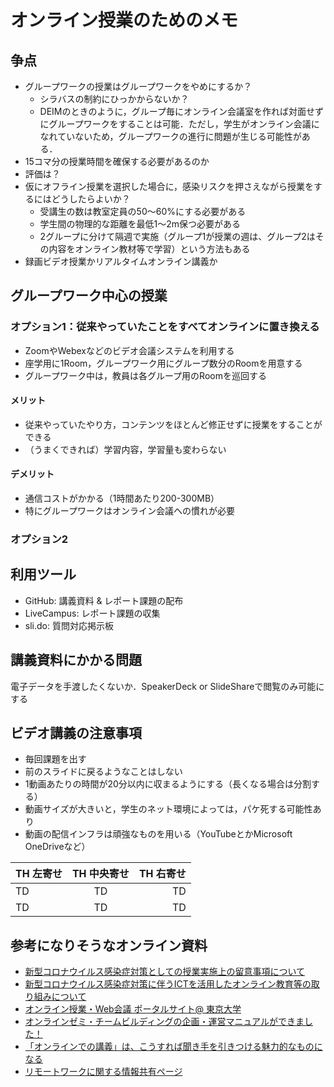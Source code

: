 # オンライン授業のためのメモ
## 争点
* グループワークの授業はグループワークをやめにするか？
  * シラバスの制約にひっかからないか？
  * DEIMのときのように，グループ毎にオンライン会議室を作れば対面せずにグループワークをすることは可能．ただし，学生がオンライン会議になれていないため，グループワークの進行に問題が生じる可能性がある．
* 15コマ分の授業時間を確保する必要があるのか
* 評価は？
* 仮にオフライン授業を選択した場合に，感染リスクを押さえながら授業をするにはどうしたらよいか？
  * 受講生の数は教室定員の50～60%にする必要がある
  * 学生間の物理的な距離を最低1〜2m保つ必要がある
  * 2グループに分けて隔週で実施（グループ1が授業の週は、グループ2はその内容をオンライン教材等で学習）という方法もある
* 録画ビデオ授業かリアルタイムオンライン講義か

## グループワーク中心の授業
### オプション1：従来やっていたことをすべてオンラインに置き換える
* ZoomやWebexなどのビデオ会議システムを利用する
* 座学用に1Room，グループワーク用にグループ数分のRoomを用意する
* グループワーク中は，教員は各グループ用のRoomを巡回する

#### メリット
* 従来やっていたやり方，コンテンツをほとんど修正せずに授業をすることができる
* （うまくできれば）学習内容，学習量も変わらない

#### デメリット
* 通信コストがかかる（1時間あたり200-300MB）
* 特にグループワークはオンライン会議ヘの慣れが必要

### オプション2

## 利用ツール
* GitHub: 講義資料 & レポート課題の配布
* LiveCampus: レポート課題の収集
* sli.do: 質問対応掲示板


## 講義資料にかかる問題
電子データを手渡したくないか．SpeakerDeck or SlideShareで閲覧のみ可能にする


## ビデオ講義の注意事項
* 毎回課題を出す
* 前のスライドに戻るようなことはしない
* 1動画あたりの時間が20分以内に収まるようにする（長くなる場合は分割する）
* 動画サイズが大きいと，学生のネット環境によっては，パケ死する可能性あり
* 動画の配信インフラは頑強なものを用いる（YouTubeとかMicrosoft OneDriveなど）

| TH 左寄せ | TH 中央寄せ | TH 右寄せ |
| :--- | :---: | ---: |
| TD | TD | TD |
| TD | TD | TD |

## 参考になりそうなオンライン資料
* [新型コロナウイルス感染症対策としての授業実施上の留意事項について](https://www.shizuoka.ac.jp/news/2020/pdf/2019-nCov/20200331_attention.pdf)
* [新型コロナウイルス感染症対策に伴うICTを活用したオンライン教育等の取り組みについて](https://www.nii.ac.jp/news/2020/0325.html)
* [オンライン授業・Web会議 ポータルサイト@ 東京大学](https://utelecon.github.io)
* [オンラインゼミ・チームビルディングの企画・運営マニュアルができました！](http://www.nakahara-lab.net/blog/archive/11415)
* [「オンラインでの講義」は、こうすれば聞き手を引きつける魅力的なものになる](https://wired.jp/2020/03/30/how-to-make-online-learning-work/)
* [リモートワークに関する情報共有ページ](https://sites.google.com/view/remotework-gn)
